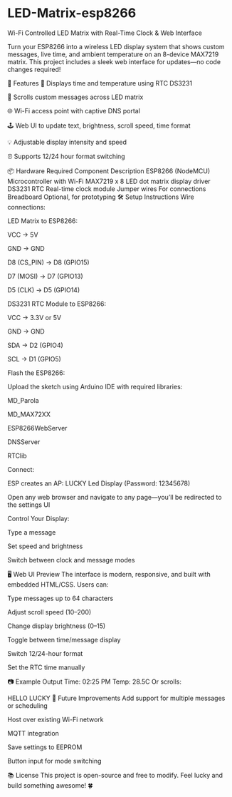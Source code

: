 # LED-Matrix-esp8266                        
Wi-Fi Controlled LED Matrix with Real-Time Clock & Web Interface

Turn your ESP8266 into a wireless LED display system that shows custom messages, live time, and ambient temperature on an 8-device MAX7219 matrix. This project includes a sleek web interface for updates—no code changes required!

🚀 Features
🧠 Displays time and temperature using RTC DS3231

💬 Scrolls custom messages across LED matrix

🌐 Wi-Fi access point with captive DNS portal

🕹️ Web UI to update text, brightness, scroll speed, time format

💡 Adjustable display intensity and speed

⏰ Supports 12/24 hour format switching

📦 Hardware Required
Component	Description
ESP8266 (NodeMCU)	Microcontroller with Wi-Fi
MAX7219 x 8	LED dot matrix display driver
DS3231 RTC	Real-time clock module
Jumper wires	For connections
Breadboard	Optional, for prototyping
🛠️ Setup Instructions
Wire connections:

LED Matrix to ESP8266:

VCC -> 5V 

GND -> GND 

D8 (CS_PIN) -> D8 (GPIO15)

D7 (MOSI) -> D7 (GPIO13)

D5 (CLK) -> D5 (GPIO14)

DS3231 RTC Module to ESP8266:

VCC -> 3.3V or 5V

GND -> GND

SDA -> D2 (GPIO4)

SCL -> D1 (GPIO5)


Flash the ESP8266:

Upload the sketch using Arduino IDE with required libraries:

MD_Parola

MD_MAX72XX

ESP8266WebServer

DNSServer

RTClib

Connect:

ESP creates an AP: LUCKY Led Display (Password: 12345678)

Open any web browser and navigate to any page—you’ll be redirected to the settings UI

Control Your Display:

Type a message

Set speed and brightness

Switch between clock and message modes

🖥️ Web UI Preview
The interface is modern, responsive, and built with embedded HTML/CSS. Users can:

Type messages up to 64 characters

Adjust scroll speed (10–200)

Change display brightness (0–15)

Toggle between time/message display

Switch 12/24-hour format

Set the RTC time manually

📷 Example Output
Time: 02:25 PM  Temp: 28.5C
Or scrolls:

HELLO LUCKY
🤖 Future Improvements
Add support for multiple messages or scheduling

Host over existing Wi-Fi network

MQTT integration

Save settings to EEPROM

Button input for mode switching

📚 License
This project is open-source and free to modify. Feel lucky and build something awesome! 🍀

